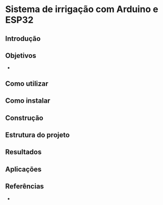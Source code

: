 # Sistema de irrigação com Arduino e ESP32

## Introdução

## Objetivos
-

## Como utilizar

## Como instalar

## Construção

## Estrutura do projeto

## Resultados

## Aplicações

## Referências
- []()
